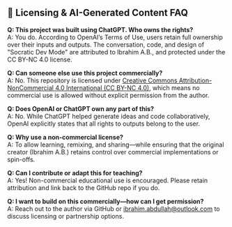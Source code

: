 ## 📄 Licensing & AI-Generated Content FAQ

**Q: This project was built using ChatGPT. Who owns the rights?**  
A: You do. According to OpenAI’s Terms of Use, users retain full ownership over their inputs and outputs. The conversation, code, and design of "Socratic Dev Mode" are attributed to Ibrahim A.B., and protected under the CC BY-NC 4.0 license.

**Q: Can someone else use this project commercially?**  
A: No. This repository is licensed under [Creative Commons Attribution-NonCommercial 4.0 International (CC BY-NC 4.0)](https://creativecommons.org/licenses/by-nc/4.0/), which means no commercial use is allowed without explicit permission from the author.

**Q: Does OpenAI or ChatGPT own any part of this?**  
A: No. While ChatGPT helped generate ideas and code collaboratively, OpenAI explicitly states that all rights to outputs belong to the user.

**Q: Why use a non-commercial license?**  
A: To allow learning, remixing, and sharing—while ensuring that the original creator (Ibrahim A.B.) retains control over commercial implementations or spin-offs.

**Q: Can I contribute or adapt this for teaching?**  
A: Yes! Non-commercial educational use is encouraged. Please retain attribution and link back to the GitHub repo if you do.

**Q: I want to build on this commercially—how can I get permission?**  
A: Reach out to the author via GitHub or [ibrahim.abdullah@outlook.com](mailto:ibrahim.abdullah@outlook.com) to discuss licensing or partnership options.